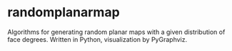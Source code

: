 # randomplanarmap
Algorithms for generating random planar maps with a given distribution of face degrees. Written in Python, visualization by PyGraphviz.
